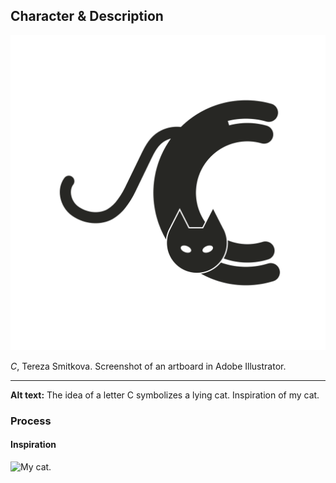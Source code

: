 ## Character & Description

![The idea of a letter C symbolizes a lying cat. Inspiration of my cat.](uppercase-C-tsmitkova.png)

*C*, Tereza Smitkova. Screenshot of an artboard in Adobe Illustrator.

- - -

**Alt text:** The idea of a letter C symbolizes a lying cat. Inspiration of my cat.

### Process

#### Inspiration

![My cat.](uppercase-and-sketch-1-jgagne.png)
